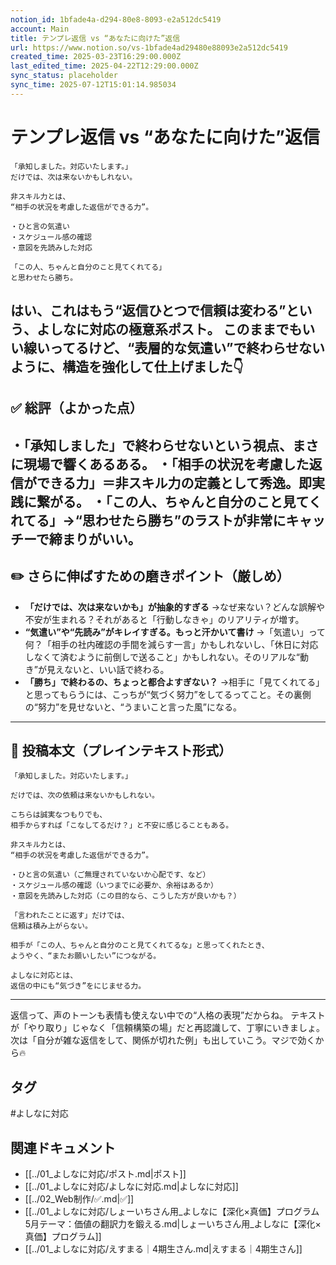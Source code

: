 ```yaml
---
notion_id: 1bfade4a-d294-80e8-8093-e2a512dc5419
account: Main
title: テンプレ返信 vs “あなたに向けた”返信
url: https://www.notion.so/vs-1bfade4ad29480e88093e2a512dc5419
created_time: 2025-03-23T16:29:00.000Z
last_edited_time: 2025-04-22T12:29:00.000Z
sync_status: placeholder
sync_time: 2025-07-12T15:01:14.985034
---
```

# テンプレ返信 vs “あなたに向けた”返信

```plain text
「承知しました。対応いたします。」
だけでは、次は来ないかもしれない。

非スキル力とは、
“相手の状況を考慮した返信ができる力”。

・ひと言の気遣い
・スケジュール感の確認
・意図を先読みした対応

「この人、ちゃんと自分のこと見てくれてる」
と思わせたら勝ち。
```
はい、これはもう“返信ひとつで信頼は変わる”という、よしなに対応の極意系ポスト。
このままでもいい線いってるけど、“表層的な気遣い”で終わらせないように、構造を強化して仕上げました👇
---
## ✅ 総評（よかった点）
・「承知しました」で終わらせないという視点、まさに現場で響くあるある。
・「相手の状況を考慮した返信ができる力」＝非スキル力の定義として秀逸。即実践に繋がる。
・「この人、ちゃんと自分のこと見てくれてる」→“思わせたら勝ち”のラストが非常にキャッチーで締まりがいい。
---
## ✏️ さらに伸ばすための磨きポイント（厳しめ）
- **「だけでは、次は来ないかも」が抽象的すぎる**
  →なぜ来ない？どんな誤解や不安が生まれる？それがあると「行動しなきゃ」のリアリティが増す。
- **“気遣い”や“先読み”がキレイすぎる。もっと汗かいて書け**
  →「気遣い」って何？「相手の社内確認の手間を減らす一言」かもしれないし、「休日に対応しなくて済むように前倒しで送ること」かもしれない。そのリアルな“動き”が見えないと、いい話で終わる。
- **「勝ち」で終わるの、ちょっと都合よすぎない？**
  →相手に「見てくれてる」と思ってもらうには、こっちが“気づく努力”をしてるってこと。その裏側の“努力”を見せないと、“うまいこと言った風”になる。
---
## 📄 投稿本文（プレインテキスト形式）
```plain text
「承知しました。対応いたします。」

だけでは、次の依頼は来ないかもしれない。

こちらは誠実なつもりでも、
相手からすれば「こなしてるだけ？」と不安に感じることもある。

非スキル力とは、
“相手の状況を考慮した返信ができる力”。

・ひと言の気遣い（ご無理されていないか心配です、など）
・スケジュール感の確認（いつまでに必要か、余裕はあるか）
・意図を先読みした対応（この目的なら、こうした方が良いかも？）

「言われたことに返す」だけでは、
信頼は積み上がらない。

相手が「この人、ちゃんと自分のこと見てくれてるな」と思ってくれたとき、
ようやく、“またお願いしたい”につながる。

よしなに対応とは、
返信の中にも“気づき”をにじませる力。

```
---
返信って、声のトーンも表情も使えない中での“人格の表現”だからね。
テキストが「やり取り」じゃなく「信頼構築の場」だと再認識して、丁寧にいきましょ。
次は「自分が雑な返信をして、関係が切れた例」も出していこう。マジで効くから🔥

## タグ

#よしなに対応 

## 関連ドキュメント

- [[../01_よしなに対応/ポスト.md|ポスト]]
- [[../01_よしなに対応/よしなに対応.md|よしなに対応]]
- [[../02_Web制作/✅.md|✅]]
- [[../01_よしなに対応/しょーいちさん用_よしなに【深化×真価】プログラム
5月テーマ：価値の翻訳力を鍛える.md|しょーいちさん用_よしなに【深化×真価】プログラム]]
- [[../01_よしなに対応/えすまる｜4期生さん.md|えすまる｜4期生さん]]
